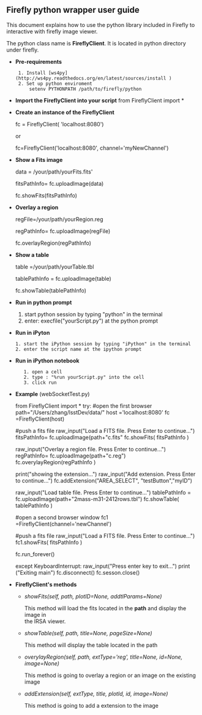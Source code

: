 

## Firefly python wrapper user guide ##

This document explains how to use the python library included in Firefly to interactive with firefly image viewer. 

The python class name is **FireflyClient**.  It is located in python directory under firefly.   

 -  **Pre-requirements**

		 1. Install [ws4py](http://ws4py.readthedocs.org/en/latest/sources/install )
		 2. Set up python enviroment
			 setenv PYTHONPATH /path/to/firefly/python
	

 - **Import the FireflyClient into your script**
   from FireflyClient import *
   

 - **Create an instance of the FireflyClient**
 
      fc = FireflyClient( 'localhost:8080')
      
      or 
      
      fc=FireflyClient('localhost:8080', channel='myNewChannel')
 

 - **Show a Fits image**
 
      data = /your/path/yourFits.fits'
   
      fitsPathInfo= fc.uploadImage(data)
   
      fc.showFits(fitsPathInfo)
      

 - **Overlay a region**
 
     regFile=/your/path/yourRegion.reg
     
     regPathInfo= fc.uploadImage(regFile)
     
     fc.overlayRegion(regPathInfo)


 - **Show a table**
 
     table =/your/path/yourTable.tbl
     
     tablePathInfo = fc.uploadImage(table)
     
     fc.showTable(tablePathInfo)
 

 - **Run in python prompt**
 
      1. start python session by typing "python" in the terminal
      2. enter: execfile("yourScript.py") at the python prompt

 - **Run in iPyton**
 
       1. start the iPython session by typing "iPython" in the terminal
       2. enter the script name at the ipython prompt

 - **Run in iPython notebook**
 
          1. open a cell
          2. type : "%run yourScript.py" into the cell
          3. click run


 - **Example** (webSocketTest.py) 




    
    from FireflyClient import *
    try:
      #open the first browser
      path="/Users/zhang/lsstDev/data/"
      host ='localhost:8080'
      fc =FireflyClient(host)

	
	  #push a fits file
      raw_input("Load a FITS file.   Press Enter to continue...")
      fitsPathInfo= fc.uploadImage(path+"c.fits"
      fc.showFits( fitsPathInfo )

      raw_input("Overlay a region file.   Press Enter to continue...")
      regPathInfo= fc.uploadImage(path+"c.reg")
      fc.overylayRegion(regPathInfo )
    

      print("showing the extension...")
      raw_input("Add extension.   Press Enter to continue...")
      fc.addExtension("AREA_SELECT", "testButton","myID")

      raw_input("Load table file.   Press Enter to continue...")
      tablePathInfo = fc.uploadImage(path+"2mass-m31-2412rows.tbl")
      fc.showTable( tablePathInfo )

      #open a second browser window
      fc1 =FireflyClient(channel='newChannel')

      #push a fits file
      raw_input("Load a FITS file.   Press Enter to continue...")
      fc1.showFits( fitsPathInfo )

      fc.run_forever()

    except KeyboardInterrupt:
        raw_input("Press enter key to exit...")
        print ("Exiting main")
        fc.disconnect()
        fc.sesson.close()

    

 - **FireflyClient's methods**
 
		 
     - *showFits(self, path, plotID=None, addtlParams=None)* 
     	 
       This method will load the fits located in the **path** and display the image in  
   the IRSA viewer.
      	 
     - *showTable(self, path, title=None, pageSize=None)*
     
         This method will display the table located in the path 
           
      
     - *overylayRegion(self, path,  extType='reg', title=None, id=None, image=None)*
     
         This method is going to overlay a region or an image on the existing image
     
    - *addExtension(self, extType, title, plotId, id, image=None)*
    
	    This method is going to add a extension to the image

